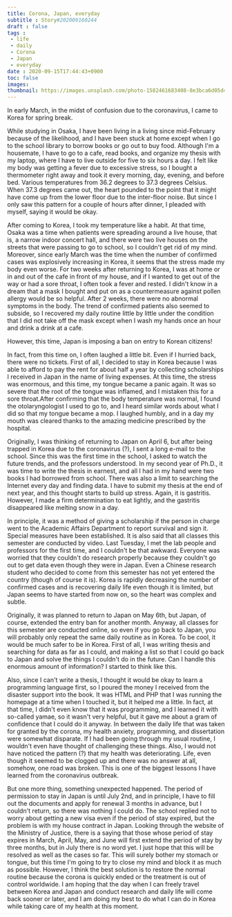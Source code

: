 ```yaml
---
title: Corona, Japan, everyday
subtitle : Story#202009160244
draft : false
tags :
 - life
 - daily
 - Corona
 - Japan
 - everyday
date : 2020-09-15T17:44:43+0900
toc: false
images: 
thumbnail: https://images.unsplash.com/photo-1582461683408-8e3bca6d05d4?ixlib=rb-1.2.1&q=80&fm=jpg&crop=entropy&cs=tinysrgb&w=1080&fit=max&ixid=eyJhcHBfaWQiOjE1NTU0OX0
---
```


In early March, in the midst of confusion due to the coronavirus, I came to Korea for spring break.  

While studying in Osaka, I have been living in a living since mid-February because of the likelihood, and I have been stuck at home except when I go to the school library to borrow books or go out to buy food. Although I'm a housemate, I have to go to a cafe, read books, and organize my thesis with my laptop, where I have to live outside for five to six hours a day. I felt like my body was getting a fever due to excessive stress, so I bought a thermometer right away and took it every morning, day, evening, and before bed. Various temperatures from 36.2 degrees to 37.3 degrees Celsius. When 37.3 degrees came out, the heart pounded to the point that it might have come up from the lower floor due to the inter-floor noise. But since I only saw this pattern for a couple of hours after dinner, I pleaded with myself, saying it would be okay.  

After coming to Korea, I took my temperature like a habit. At that time, Osaka was a time when patients were spreading around a live house, that is, a narrow indoor concert hall, and there were two live houses on the streets that were passing to go to school, so I couldn't get rid of my mind. Moreover, since early March was the time when the number of confirmed cases was explosively increasing in Korea, it seems that the stress made my body even worse. For two weeks after returning to Korea, I was at home or in and out of the cafe in front of my house, and if I wanted to get out of the way or had a sore throat, I often took a fever and rested. I didn't know in a dream that a mask I bought and put on as a countermeasure against pollen allergy would be so helpful. After 2 weeks, there were no abnormal symptoms in the body. The trend of confirmed patients also seemed to subside, so I recovered my daily routine little by little under the condition that I did not take off the mask except when I wash my hands once an hour and drink a drink at a cafe.  

However, this time, Japan is imposing a ban on entry to Korean citizens!  

In fact, from this time on, I often laughed a little bit. Even if I hurried back, there were no tickets. First of all, I decided to stay in Korea because I was able to afford to pay the rent for about half a year by collecting scholarships I received in Japan in the name of living expenses. At this time, the stress was enormous, and this time, my tongue became a panic again. It was so severe that the root of the tongue was inflamed, and I mistaken this for a sore throat.After confirming that the body temperature was normal, I found the otolaryngologist I used to go to, and I heard similar words about what I did so that my tongue became a mop. I laughed humbly, and in a day my mouth was cleared thanks to the amazing medicine prescribed by the hospital.  

Originally, I was thinking of returning to Japan on April 6, but after being trapped in Korea due to the coronavirus (?), I sent a long e-mail to the school. Since this was the first time in the school, I asked to watch the future trends, and the professors understood. In my second year of Ph.D., it was time to write the thesis in earnest, and all I had in my hand were two books I had borrowed from school. There was also a limit to searching the Internet every day and finding data. I have to submit my thesis at the end of next year, and this thought starts to build up stress. Again, it is gastritis. However, I made a firm determination to eat lightly, and the gastritis disappeared like melting snow in a day.  

In principle, it was a method of giving a scholarship if the person in charge went to the Academic Affairs Department to report survival and sign it. Special measures have been established. It is also said that all classes this semester are conducted by video. Last Tuesday, I met the lab people and professors for the first time, and I couldn't be that awkward. Everyone was worried that they couldn't do research properly because they couldn't go out to get data even though they were in Japan. Even a Chinese research student who decided to come from this semester has not yet entered the country (though of course it is). Korea is rapidly decreasing the number of confirmed cases and is recovering daily life even though it is limited, but Japan seems to have started from now on, so the heart was complex and subtle.  

Originally, it was planned to return to Japan on May 6th, but Japan, of course, extended the entry ban for another month. Anyway, all classes for this semester are conducted online, so even if you go back to Japan, you will probably only repeat the same daily routine as in Korea. To be cool, it would be much safer to be in Korea. First of all, I was writing thesis and searching for data as far as I could, and making a list so that I could go back to Japan and solve the things I couldn't do in the future. Can I handle this enormous amount of information? I started to think like this.  

Also, since I can't write a thesis, I thought it would be okay to learn a programming language first, so I poured the money I received from the disaster support into the book. It was HTML and PHP that I was running the homepage at a time when I touched it, but it helped me a little. In fact, at that time, I didn't even know that it was programming, and I learned it with so-called yamae, so it wasn't very helpful, but it gave me about a gram of confidence that I could do it anyway. In between the daily life that was taken for granted by the corona, my health anxiety, programming, and dissertation were somewhat disparate. If I had been going through my usual routine, I wouldn't even have thought of challenging these things. Also, I would not have noticed the pattern (?) that my health was deteriorating. Life, even though it seemed to be clogged up and there was no answer at all, somehow, one road was broken. This is one of the biggest lessons I have learned from the coronavirus outbreak.  

But one more thing, something unexpected happened. The period of permission to stay in Japan is until July 2nd, and in principle, I have to fill out the documents and apply for renewal 3 months in advance, but I couldn't return, so there was nothing I could do. The school replied not to worry about getting a new visa even if the period of stay expired, but the problem is with my house contract in Japan. Looking through the website of the Ministry of Justice, there is a saying that those whose period of stay expires in March, April, May, and June will first extend the period of stay by three months, but in July there is no word yet. I just hope that this will be resolved as well as the cases so far. This will surely bother my stomach or tongue, but this time I'm going to try to close my mind and block it as much as possible. However, I think the best solution is to restore the normal routine because the corona is quickly ended or the treatment is out of control worldwide. I am hoping that the day when I can freely travel between Korea and Japan and conduct research and daily life will come back sooner or later, and I am doing my best to do what I can do in Korea while taking care of my health at this moment.  

